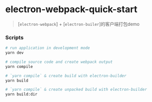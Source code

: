 # electron-webpack-quick-start
> [`electron-webpack`] + [`electron-builer`]的客户端打包demo 

### Scripts

```bash
# run application in development mode
yarn dev

# compile source code and create webpack output
yarn compile

# `yarn compile` & create build with electron-builder
yarn build

# `yarn compile` & create unpacked build with electron-builder
yarn build:dir
```
